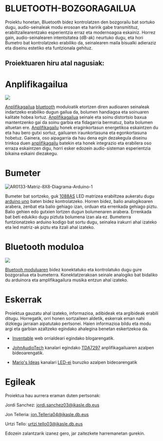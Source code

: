 # BLUETOOTH-BOZGORAGAILUA
Proiektu honetan, Bluetooth bidez kontrolatzen den bozgorailu bat sortuko dugu, audio-seinaleak modu erosoan eta haririk gabe transmitituz, erabiltzailearentzako esperientzia erraz eta modernoagoa eskainiz. Horrez gain, audio-seinalearen intentsitatea (dB-ak) neurtuko dugu, eta hori Bumetro bat kontrolatzeko erabiliko da, seinalearen maila bisualki adieraziz eta diseinu estetiko eta funtzionala gehituz.



## Proiektuaren hiru atal nagusiak:


# Anplifikagailua

![](https://avelectronics.cc/wp-content/uploads/2019/05/AU006-324x324.jpg)


[Anplifikagailua](https://github.com/UrtziTello/Bluetooth-bozgoragailua/wiki/Anplifikadorea) [bluetooth](https://github.com/UrtziTello/Bluetooth-bozgoragailua/wiki/Bluetooth-moduloa) moduloatik etortzen diren audioaren seinaleak indartzeko erabiliko dugun gailua da, bolumen handiagoa eta soinuaren kalitate hobea lortuz. [Anplifikagailua](https://github.com/UrtziTello/Bluetooth-bozgoragailua/wiki/Anplifikadorea) seinale eta soinu distortsio baxua mantentzenko gai da soinu garbia eta fidagarria bermatuz, baita bolumen altuetan ere. [Anplifikagailu](https://github.com/UrtziTello/Bluetooth-bozgoragailua/wiki/Anplifikadorea) honek eraginkortasun energetikoa eskaintzen du eta hau bero gutxi sortuz, gailuaren iraunkortasuna eta egonkortasuna hobetuz. Gainera, oso aipagarria da hau dena egin dezakegula diseinu trinkoa duen [anplifikagailu](https://github.com/UrtziTello/Bluetooth-bozgoragailua/wiki/Anplifikadorea) batekin eta honek integrazio eta erabilera oso erraza eskaintzen digu, horri esker edozein audio-sisteman esperientzia bikaina eskaini diezakegu.


# Bumeter


![AR0133-Matriz-8X8-Diagrama-Arduino-1](https://github.com/user-attachments/assets/274a1d2e-b4c1-4f07-bb0b-82d274cc437e)


Bumeter bat sortzeko, guk [1088AS](https://github.com/UrtziTello/Bluetooth-bozgoragailua/wiki/Bumetroa#1088as) LED matrizea erabiltzea aukeratu dugu [arduino uno](https://github.com/UrtziTello/Bluetooth-bozgoragailua/wiki/Bumetroa#arduino-uno) baten bidez kontrolatzeko. Horren bidez, balio analogikoaren arabera, zenbat eta balio gehiago izan, orduan eta errenkada gehiago piztu. Balio gehien edo gutxien lortzen dugun bolumenaren arabera. Errenkada bat beti edukiko dugu piztuta bolumena izan ala ez. Bumeterra funtzionatzeko arduino kodigo bat sortu dugu, seinalea irakurri ahal izateko eta led matriz-ak piztu eta itzali ahal izateko.


# Bluetooth moduloa


![](https://img.alicdn.com/imgextra/i3/2787228717/O1CN01XB5aFy2EGRNKl4bgX_!!2787228717.jpg)


[Bluetooh moduluaren](https://github.com/UrtziTello/Bluetooth-bozgoragailua/wiki/Bluetooth-moduloa) bidez konektatuko eta kontrolatuko dugu gure bozgorailua eta bumeterra. Konektatzerakoan seinale analogiko bat bidaliko du arduinora eta amplifikagailura musika entzun ahal izateko. 


# Eskerrak

Proiektua gauzatu ahal izateko, informazioa, adibideak eta argibideak erabili ditugu. Horregatik, orri honen sortzaileen aldetik, eskerrak eman nahi dizkiegu jarraian aipatutako pertsonei. Haien informazioa bildu eta modu argi eta garbian azaltzeko egindako ahalegina benetan eskertzekoa da.

- [Inventable](https://www.inventable.eu/2013/09/25/amplificador-ultracompacto-tda7297/) web orrialdeari egindako blogarengatik.

- [JohnAudioTech](https://www.youtube.com/watch?v=aK63iCI11D4) kanalari egindako [TDA7297](https://github.com/UrtziTello/Bluetooth-bozgoragailua/wiki/Anplifikadorea) anplifikagailuaren azalpen bideoarengatik.

- [Mario's Ideas](https://www.youtube.com/watch?v=X9tsfOeYnAU) kanalari [LED-ei](https://github.com/UrtziTello/Bluetooth-bozgoragailua/wiki/Bumetroa#1088as) buruzko azalpen bideoarengatik


# Egileak

Proiektua hau aurrera eraman duten pertsonak:

Jordi Sanchez: jordi.sanchez03@ikasle.db.eus

Jon Telleria: jon.Telleria04@ikasle.db.eus

Urtzi Tello: urtzi.tello03@ikasle.db.eus

Edozein zalantzarik izanez gero, jar zaitezkete harremanetan gurekin.
